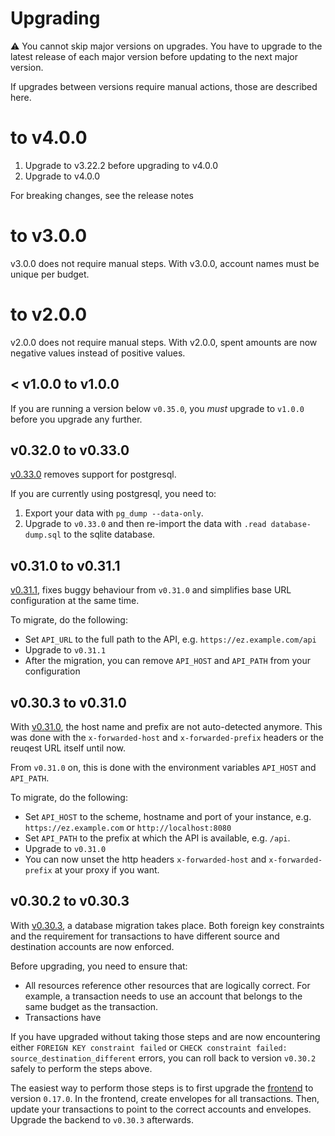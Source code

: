 # Upgrading

:warning: You cannot skip major versions on upgrades. You have to upgrade to the latest release of each major version before updating to the next major version.

If upgrades between versions require manual actions, those are described here.

# to v4.0.0

1. Upgrade to v3.22.2 before upgrading to v4.0.0
2. Upgrade to v4.0.0

For breaking changes, see the release notes

# to v3.0.0

v3.0.0 does not require manual steps. With v3.0.0, account names must be unique per budget.

# to v2.0.0

v2.0.0 does not require manual steps. With v2.0.0, spent amounts are now negative values instead of positive values.

## < v1.0.0 to v1.0.0

If you are running a version below `v0.35.0`, you _must_ upgrade to `v1.0.0` before you upgrade any further.

## v0.32.0 to v0.33.0

[v0.33.0](https://github.com/envelope-zero/backend/releases/tag/v0.33.0) removes support for postgresql.

If you are currently using postgresql, you need to:

1. Export your data with `pg_dump --data-only`.
2. Upgrade to `v0.33.0` and then re-import the data with `.read database-dump.sql` to the sqlite database.

## v0.31.0 to v0.31.1

[v0.31.1](https://github.com/envelope-zero/backend/releases/tag/v0.31.1), fixes buggy behaviour from `v0.31.0` and simplifies base URL configuration at the same time.

To migrate, do the following:

- Set `API_URL` to the full path to the API, e.g. `https://ez.example.com/api`
- Upgrade to `v0.31.1`
- After the migration, you can remove `API_HOST` and `API_PATH` from your configuration

## v0.30.3 to v0.31.0

With [v0.31.0](https://github.com/envelope-zero/backend/releases/tag/v0.31.0), the host name and prefix are not auto-detected anymore. This was done with the `x-forwarded-host` and `x-forwarded-prefix` headers or the reuqest URL itself until now.

From `v0.31.0` on, this is done with the environment variables `API_HOST` and `API_PATH`.

To migrate, do the following:

- Set `API_HOST` to the scheme, hostname and port of your instance, e.g. `https://ez.example.com` or `http://localhost:8080`
- Set `API_PATH` to the prefix at which the API is available, e.g. `/api`.
- Upgrade to `v0.31.0`
- You can now unset the http headers `x-forwarded-host` and `x-forwarded-prefix` at your proxy if you want.

## v0.30.2 to v0.30.3

With [v0.30.3](https://github.com/envelope-zero/backend/releases/tag/v0.30.3), a database migration takes place. Both foreign key constraints and the requirement for transactions to have different source and destination accounts are now enforced.

Before upgrading, you need to ensure that:

- All resources reference other resources that are logically correct. For example, a transaction needs to use an account that belongs to the same budget as the transaction.
- Transactions have

If you have upgraded without taking those steps and are now encountering either `FOREIGN KEY constraint failed` or `CHECK constraint failed: source_destination_different` errors, you can roll back to version `v0.30.2` safely to perform the steps above.

The easiest way to perform those steps is to first upgrade the [frontend](https://github.com/envelope-zero/frontend) to version `0.17.0`. In the frontend, create envelopes for all transactions. Then, update your transactions to point to the correct accounts and envelopes. Upgrade the backend to `v0.30.3` afterwards.
